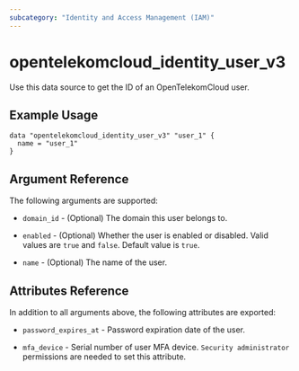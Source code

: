 ```yaml
---
subcategory: "Identity and Access Management (IAM)"
---
```


# opentelekomcloud_identity_user_v3

Use this data source to get the ID of an OpenTelekomCloud user.

## Example Usage

```hcl
data "opentelekomcloud_identity_user_v3" "user_1" {
  name = "user_1"
}
```

## Argument Reference

The following arguments are supported:

* `domain_id` - (Optional) The domain this user belongs to.

* `enabled` - (Optional) Whether the user is enabled or disabled. Valid values are `true` and `false`.
  Default value is `true`.

* `name` - (Optional) The name of the user.

## Attributes Reference

In addition to all arguments above, the following attributes are exported:

* `password_expires_at` - Password expiration date of the user.

* `mfa_device` - Serial number of user MFA device.
  `Security administrator` permissions are needed to set this attribute.
